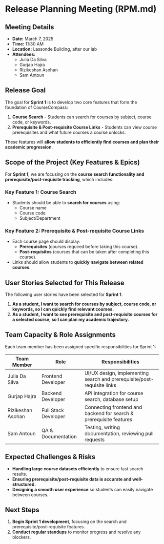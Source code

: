 # Release Planning Meeting (RPM.md)

## **Meeting Details**
- **Date:** March 7, 2025  
- **Time:** 11:30 AM  
- **Location:** Lassonde Building, after our lab  
- **Attendees:**  
  - Julia Da Silva  
  - Gurjap Hajra  
  - Rizikeshan Asohan  
  - Sam Antoun  

## **Release Goal**
The goal for **Sprint 1** is to develop two core features that form the foundation of CourseCompass:  
1. **Course Search** - Students can search for courses by subject, course code, or keywords.  
2. **Prerequisite & Post-requisite Course Links** - Students can view course prerequisites and what future courses a course unlocks.  

These features will **allow students to efficiently find courses and plan their academic progression**.

## **Scope of the Project (Key Features & Epics)**
For **Sprint 1**, we are focusing on the **course search functionality and prerequisite/post-requisite tracking**, which includes:

### **Key Feature 1: Course Search**
- Students should be able to **search for courses** using:
  - Course name  
  - Course code  
  - Subject/Department  

### **Key Feature 2: Prerequisite & Post-requisite Course Links**
- Each course page should display:
  - **Prerequisites** (courses required before taking this course).  
  - **Post-requisites** (courses that can be taken after completing this course).  
- Links should allow students to **quickly navigate between related courses**.

## **User Stories Selected for This Release**
The following user stories have been selected for **Sprint 1**:

1. **As a student, I want to search for courses by subject, course code, or keywords, so I can quickly find relevant courses.**  
2. **As a student, I want to see prerequisite and post-requisite courses for a selected course, so I can plan my academic trajectory.**  

## **Team Capacity & Role Assignments**
Each team member has been assigned specific responsibilities for Sprint 1:

| Team Member       | Role                 | Responsibilities |
|-------------------|----------------------|-----------------|
| Julia Da Silva   | Frontend Developer    | UI/UX design, implementing search and prerequisite/post-requisite links |
| Gurjap Hajra     | Backend Developer     | API integration for course search, database setup |
| Rizikeshan Asohan | Full Stack Developer | Connecting frontend and backend for search & prerequisite features |
| Sam Antoun       | QA & Documentation    | Testing, writing documentation, reviewing pull requests |

## **Expected Challenges & Risks**
- **Handling large course datasets efficiently** to ensure fast search results.  
- **Ensuring prerequisite/post-requisite data is accurate and well-structured.**  
- **Designing a smooth user experience** so students can easily navigate between courses.  

## **Next Steps**
1. **Begin Sprint 1 development**, focusing on the search and prerequisite/post-requisite features.  
2. **Conduct regular standups** to monitor progress and resolve any blockers.  
